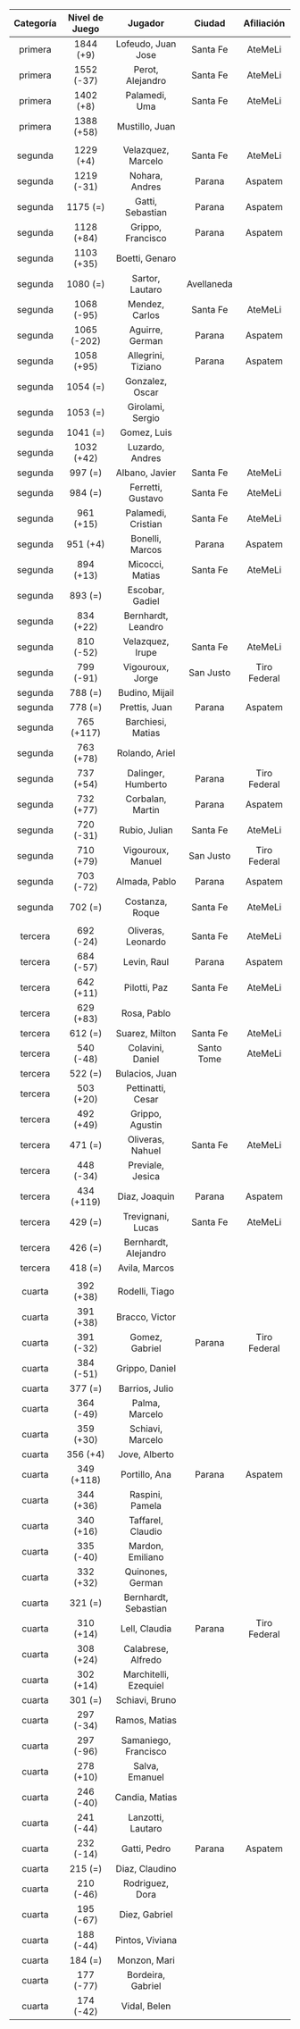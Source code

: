 |  Categoría  |  Nivel de Juego  |        Jugador        |   Ciudad   |  Afiliación  |
|:-----------:|:----------------:|:---------------------:|:----------:|:------------:|
|   primera   |    1844 (+9)     |  Lofeudo, Juan Jose   |  Santa Fe  |   AteMeLi    |
|   primera   |    1552 (-37)    |   Perot, Alejandro    |  Santa Fe  |   AteMeLi    |
|   primera   |    1402 (+8)     |     Palamedi, Uma     |  Santa Fe  |   AteMeLi    |
|   primera   |    1388 (+58)    |    Mustillo, Juan     |            |              |
|             |                  |                       |            |              |
|   segunda   |    1229 (+4)     |  Velazquez, Marcelo   |  Santa Fe  |   AteMeLi    |
|   segunda   |    1219 (-31)    |    Nohara, Andres     |   Parana   |   Aspatem    |
|   segunda   |     1175 (=)     |   Gatti, Sebastian    |   Parana   |   Aspatem    |
|   segunda   |    1128 (+84)    |   Grippo, Francisco   |   Parana   |   Aspatem    |
|   segunda   |    1103 (+35)    |    Boetti, Genaro     |            |              |
|   segunda   |     1080 (=)     |    Sartor, Lautaro    | Avellaneda |              |
|   segunda   |    1068 (-95)    |    Mendez, Carlos     |  Santa Fe  |   AteMeLi    |
|   segunda   |   1065 (-202)    |    Aguirre, German    |   Parana   |   Aspatem    |
|   segunda   |    1058 (+95)    |  Allegrini, Tiziano   |   Parana   |   Aspatem    |
|   segunda   |     1054 (=)     |    Gonzalez, Oscar    |            |              |
|   segunda   |     1053 (=)     |   Girolami, Sergio    |            |              |
|   segunda   |     1041 (=)     |      Gomez, Luis      |            |              |
|   segunda   |    1032 (+42)    |    Luzardo, Andres    |            |              |
|   segunda   |     997 (=)      |    Albano, Javier     |  Santa Fe  |   AteMeLi    |
|   segunda   |     984 (=)      |   Ferretti, Gustavo   |  Santa Fe  |   AteMeLi    |
|   segunda   |    961 (+15)     |  Palamedi, Cristian   |  Santa Fe  |   AteMeLi    |
|   segunda   |     951 (+4)     |    Bonelli, Marcos    |   Parana   |   Aspatem    |
|   segunda   |    894 (+13)     |    Micocci, Matias    |  Santa Fe  |   AteMeLi    |
|   segunda   |     893 (=)      |    Escobar, Gadiel    |            |              |
|   segunda   |    834 (+22)     |  Bernhardt, Leandro   |            |              |
|   segunda   |    810 (-52)     |   Velazquez, Irupe    |  Santa Fe  |   AteMeLi    |
|   segunda   |    799 (-91)     |   Vigouroux, Jorge    | San Justo  | Tiro Federal |
|   segunda   |     788 (=)      |    Budino, Mijail     |            |              |
|   segunda   |     778 (=)      |     Prettis, Juan     |   Parana   |   Aspatem    |
|   segunda   |    765 (+117)    |   Barchiesi, Matias   |            |              |
|   segunda   |    763 (+78)     |    Rolando, Ariel     |            |              |
|   segunda   |    737 (+54)     |  Dalinger, Humberto   |   Parana   | Tiro Federal |
|   segunda   |    732 (+77)     |   Corbalan, Martin    |   Parana   |   Aspatem    |
|   segunda   |    720 (-31)     |     Rubio, Julian     |  Santa Fe  |   AteMeLi    |
|   segunda   |    710 (+79)     |   Vigouroux, Manuel   | San Justo  | Tiro Federal |
|   segunda   |    703 (-72)     |     Almada, Pablo     |   Parana   |   Aspatem    |
|   segunda   |     702 (=)      |    Costanza, Roque    |  Santa Fe  |   AteMeLi    |
|             |                  |                       |            |              |
|   tercera   |    692 (-24)     |  Oliveras, Leonardo   |  Santa Fe  |   AteMeLi    |
|   tercera   |    684 (-57)     |      Levin, Raul      |   Parana   |   Aspatem    |
|   tercera   |    642 (+11)     |     Pilotti, Paz      |  Santa Fe  |   AteMeLi    |
|   tercera   |    629 (+83)     |      Rosa, Pablo      |            |              |
|   tercera   |     612 (=)      |    Suarez, Milton     |  Santa Fe  |   AteMeLi    |
|   tercera   |    540 (-48)     |   Colavini, Daniel    | Santo Tome |   AteMeLi    |
|   tercera   |     522 (=)      |    Bulacios, Juan     |            |              |
|   tercera   |    503 (+20)     |   Pettinatti, Cesar   |            |              |
|   tercera   |    492 (+49)     |    Grippo, Agustin    |            |              |
|   tercera   |     471 (=)      |   Oliveras, Nahuel    |  Santa Fe  |   AteMeLi    |
|   tercera   |    448 (-34)     |   Previale, Jesica    |            |              |
|   tercera   |    434 (+119)    |     Diaz, Joaquin     |   Parana   |   Aspatem    |
|   tercera   |     429 (=)      |   Trevignani, Lucas   |  Santa Fe  |   AteMeLi    |
|   tercera   |     426 (=)      | Bernhardt, Alejandro  |            |              |
|   tercera   |     418 (=)      |     Avila, Marcos     |            |              |
|             |                  |                       |            |              |
|   cuarta    |    392 (+38)     |    Rodelli, Tiago     |            |              |
|   cuarta    |    391 (+38)     |    Bracco, Victor     |            |              |
|   cuarta    |    391 (-32)     |    Gomez, Gabriel     |   Parana   | Tiro Federal |
|   cuarta    |    384 (-51)     |    Grippo, Daniel     |            |              |
|   cuarta    |     377 (=)      |    Barrios, Julio     |            |              |
|   cuarta    |    364 (-49)     |    Palma, Marcelo     |            |              |
|   cuarta    |    359 (+30)     |   Schiavi, Marcelo    |            |              |
|   cuarta    |     356 (+4)     |     Jove, Alberto     |            |              |
|   cuarta    |    349 (+118)    |     Portillo, Ana     |   Parana   |   Aspatem    |
|   cuarta    |    344 (+36)     |    Raspini, Pamela    |            |              |
|   cuarta    |    340 (+16)     |   Taffarel, Claudio   |            |              |
|   cuarta    |    335 (-40)     |   Mardon, Emiliano    |            |              |
|   cuarta    |    332 (+32)     |   Quinones, German    |            |              |
|   cuarta    |     321 (=)      | Bernhardt, Sebastian  |            |              |
|   cuarta    |    310 (+14)     |     Lell, Claudia     |   Parana   | Tiro Federal |
|   cuarta    |    308 (+24)     |  Calabrese, Alfredo   |            |              |
|   cuarta    |    302 (+14)     | Marchitelli, Ezequiel |            |              |
|   cuarta    |     301 (=)      |    Schiavi, Bruno     |            |              |
|   cuarta    |    297 (-34)     |     Ramos, Matias     |            |              |
|   cuarta    |    297 (-96)     | Samaniego, Francisco  |            |              |
|   cuarta    |    278 (+10)     |    Salva, Emanuel     |            |              |
|   cuarta    |    246 (-40)     |    Candia, Matias     |            |              |
|   cuarta    |    241 (-44)     |   Lanzotti, Lautaro   |            |              |
|   cuarta    |    232 (-14)     |     Gatti, Pedro      |   Parana   |   Aspatem    |
|   cuarta    |     215 (=)      |    Diaz, Claudino     |            |              |
|   cuarta    |    210 (-46)     |    Rodriguez, Dora    |            |              |
|   cuarta    |    195 (-67)     |     Diez, Gabriel     |            |              |
|   cuarta    |    188 (-44)     |    Pintos, Viviana    |            |              |
|   cuarta    |     184 (=)      |     Monzon, Mari      |            |              |
|   cuarta    |    177 (-77)     |   Bordeira, Gabriel   |            |              |
|   cuarta    |    174 (-42)     |     Vidal, Belen      |            |              |